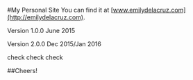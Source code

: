 #My Personal Site
You can find it at [www.emilydelacruz.com](http://emilydelacruz.com).

Version 1.0.0
June 2015

Version 2.0.0
Dec 2015/Jan 2016

check check check

##Cheers!
